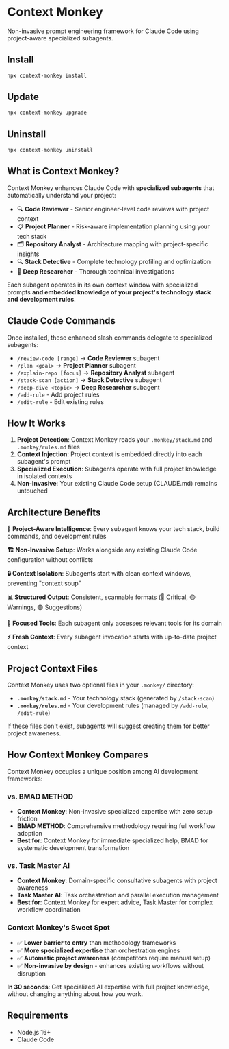 # Context Monkey

Non-invasive prompt engineering framework for Claude Code using project-aware specialized subagents.

## Install

```bash
npx context-monkey install
```

## Update

```bash
npx context-monkey upgrade
```

## Uninstall

```bash
npx context-monkey uninstall
```

## What is Context Monkey?

Context Monkey enhances Claude Code with **specialized subagents** that automatically understand your project:

- 🔍 **Code Reviewer** - Senior engineer-level code reviews with project context
- 📋 **Project Planner** - Risk-aware implementation planning using your tech stack
- 🗂️ **Repository Analyst** - Architecture mapping with project-specific insights
- 🔍 **Stack Detective** - Complete technology profiling and optimization
- 🔬 **Deep Researcher** - Thorough technical investigations

Each subagent operates in its own context window with specialized prompts **and embedded knowledge of your project's technology stack and development rules**.

## Claude Code Commands

Once installed, these enhanced slash commands delegate to specialized subagents:

- `/review-code [range]` → **Code Reviewer** subagent
- `/plan <goal>` → **Project Planner** subagent
- `/explain-repo [focus]` → **Repository Analyst** subagent  
- `/stack-scan [action]` → **Stack Detective** subagent
- `/deep-dive <topic>` → **Deep Researcher** subagent
- `/add-rule` - Add project rules
- `/edit-rule` - Edit existing rules

## How It Works

1. **Project Detection**: Context Monkey reads your `.monkey/stack.md` and `.monkey/rules.md` files
2. **Context Injection**: Project context is embedded directly into each subagent's prompt
3. **Specialized Execution**: Subagents operate with full project knowledge in isolated contexts
4. **Non-Invasive**: Your existing Claude Code setup (CLAUDE.md) remains untouched

## Architecture Benefits

**🎯 Project-Aware Intelligence**: Every subagent knows your tech stack, build commands, and development rules

**🏗️ Non-Invasive Setup**: Works alongside any existing Claude Code configuration without conflicts

**🔒 Context Isolation**: Subagents start with clean context windows, preventing "context soup"

**📊 Structured Output**: Consistent, scannable formats (🔴 Critical, 🟡 Warnings, 🟢 Suggestions)

**🔧 Focused Tools**: Each subagent only accesses relevant tools for its domain

**⚡ Fresh Context**: Every subagent invocation starts with up-to-date project context

## Project Context Files

Context Monkey uses two optional files in your `.monkey/` directory:

- **`.monkey/stack.md`** - Your technology stack (generated by `/stack-scan`)
- **`.monkey/rules.md`** - Your development rules (managed by `/add-rule`, `/edit-rule`)

If these files don't exist, subagents will suggest creating them for better project awareness.

## How Context Monkey Compares

Context Monkey occupies a unique position among AI development frameworks:

### vs. BMAD METHOD
- **Context Monkey**: Non-invasive specialized expertise with zero setup friction
- **BMAD METHOD**: Comprehensive methodology requiring full workflow adoption
- **Best for**: Context Monkey for immediate specialized help, BMAD for systematic development transformation

### vs. Task Master AI  
- **Context Monkey**: Domain-specific consultative subagents with project awareness
- **Task Master AI**: Task orchestration and parallel execution management
- **Best for**: Context Monkey for expert advice, Task Master for complex workflow coordination

### Context Monkey's Sweet Spot
- ✅ **Lower barrier to entry** than methodology frameworks
- ✅ **More specialized expertise** than orchestration engines  
- ✅ **Automatic project awareness** (competitors require manual setup)
- ✅ **Non-invasive by design** - enhances existing workflows without disruption

**In 30 seconds**: Get specialized AI expertise with full project knowledge, without changing anything about how you work.

## Requirements

- Node.js 16+
- Claude Code